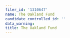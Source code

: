 ```yaml
---
filer_id: '1310647'
name: The Oakland Fund
candidate_controlled_id: ''
data_warning: 
title: The Oakland Fund
---
```

